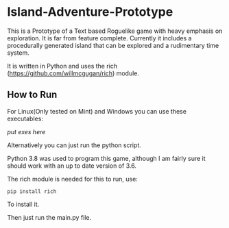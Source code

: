 # Island-Adventure-Prototype


This is a Prototype of a Text based Roguelike game with heavy emphasis on exploration. It is far from feature complete. Currently it includes a procedurally generated island that can be explored and a rudimentary time system. 


It is written in Python and uses the rich (https://github.com/willmcgugan/rich) module.


## How to Run

For Linux(Only tested on Mint) and Windows you can use these executables:

*put exes here*

Alternatively you can just run the python script.

 


Python 3.8 was used to program this game, although I am fairly sure it should work with an up to date version of 3.6.

The rich module is needed for this to run, use:

```
pip install rich
```

To install it.

Then just run the main.py file.
